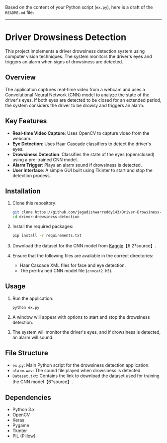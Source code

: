 Based on the content of your Python script (`ex.py`), here is a draft of the `README.md` file:

---

# Driver Drowsiness Detection

This project implements a driver drowsiness detection system using computer vision techniques. The system monitors the driver's eyes and triggers an alarm when signs of drowsiness are detected.

## Overview

The application captures real-time video from a webcam and uses a Convolutional Neural Network (CNN) model to analyze the state of the driver's eyes. If both eyes are detected to be closed for an extended period, the system considers the driver to be drowsy and triggers an alarm.

## Key Features

- **Real-time Video Capture**: Uses OpenCV to capture video from the webcam.
- **Eye Detection**: Uses Haar Cascade classifiers to detect the driver's eyes.
- **Drowsiness Detection**: Classifies the state of the eyes (open/closed) using a pre-trained CNN model.
- **Alarm Trigger**: Plays an alarm sound if drowsiness is detected.
- **User Interface**: A simple GUI built using Tkinter to start and stop the detection process.

## Installation

1. Clone this repository:
   ```bash
   git clone https://github.com/jagadishwarreddy143/Driver-Drowsiness-Detection-Using-Deeplearning-in-Python
   cd driver-drowsiness-detection
   ```

2. Install the required packages:
   ```bash
   pip install -r requirements.txt
   ```

3. Download the dataset for the CNN model from [Kaggle](https://www.kaggle.com/serenaraju/yawn-eye-dataset-new)【6:2†source】.

4. Ensure that the following files are available in the correct directories:
   - Haar Cascade XML files for face and eye detection.
   - The pre-trained CNN model file (`cnncat2.h5`).

## Usage

1. Run the application:
   ```bash
   python ex.py
   ```

2. A window will appear with options to start and stop the drowsiness detection.

3. The system will monitor the driver's eyes, and if drowsiness is detected, an alarm will sound.

## File Structure

- `ex.py`: Main Python script for the drowsiness detection application.
- `alarm.wav`: The sound file played when drowsiness is detected.
- `Dataset.txt`: Contains the link to download the dataset used for training the CNN model【6†source】.

## Dependencies

- Python 3.x
- OpenCV
- Keras
- Pygame
- Tkinter
- PIL (Pillow)

